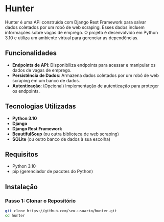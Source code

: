 # Hunter

Hunter é uma API construída com Django Rest Framework para salvar dados coletados por um robô de web scraping. Esses dados incluem informações sobre vagas de emprego. O projeto é desenvolvido em Python 3.10 e utiliza um ambiente virtual para gerenciar as dependências.

## Funcionalidades

- **Endpoints de API**: Disponibiliza endpoints para acessar e manipular os dados de vagas de emprego.
- **Persistência de Dados**: Armazena dados coletados por um robô de web scraping em um banco de dados.
- **Autenticação**: (Opcional) Implementação de autenticação para proteger os endpoints.

## Tecnologias Utilizadas

- **Python 3.10**
- **Django**
- **Django Rest Framework**
- **BeautifulSoup** (ou outra biblioteca de web scraping)
- **SQLite** (ou outro banco de dados à sua escolha)

## Requisitos

- Python 3.10
- pip (gerenciador de pacotes do Python)

## Instalação

### Passo 1: Clonar o Repositório

```bash
git clone https://github.com/seu-usuario/hunter.git
cd hunter